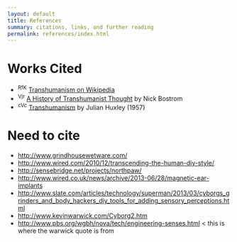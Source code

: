 ```yaml
---
layout: default
title: References
summary: citations, links, and further reading
permalink: references/index.html
---
```


# Works Cited
- <sup>RfK</sup> [Transhumanism on Wikipedia](http://en.wikipedia.org/wiki/Transhumanism)
- <sup>Vjr</sup> [A History of Transhumanist Thought](http://www.nickbostrom.com/papers/history.pdf) by Nick Bostrom 
- <sup>cVc</sup> [Transhumanism](http://www.transhumanism.org/index.php/WTA/more/huxley/) by Julian Huxley (1957)


# Need to cite
- http://www.grindhousewetware.com/
- http://www.wired.com/2010/12/transcending-the-human-diy-style/
- http://sensebridge.net/projects/northpaw/
- http://www.wired.co.uk/news/archive/2013-06/28/magnetic-ear-implants
- http://www.slate.com/articles/technology/superman/2013/03/cyborgs_grinders_and_body_hackers_diy_tools_for_adding_sensory_perceptions.html
- http://www.kevinwarwick.com/Cyborg2.htm
- http://www.pbs.org/wgbh/nova/tech/engineering-senses.html < this is where the warwick quote is from
